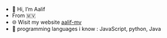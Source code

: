 - 👋 Hi, I’m Aalif
- From :maldives:
- 🌐 Wisit my website [aalif-mv](https://aalif-mv.github.io)
- 📄 programming languages i know : JavaScript, python, Java

<!---
softdev00/softdev00 is a ✨ special ✨ repository because its `README.md` (this file) appears on your GitHub profile.
You can click the Preview link to take a look at your changes.
--->
